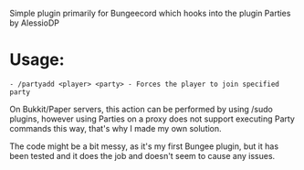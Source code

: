 Simple plugin primarily for Bungeecord which hooks into the plugin Parties by AlessioDP

# Usage:
```
- /partyadd <player> <party> - Forces the player to join specified party
```
  
On Bukkit/Paper servers, this action can be performed by using /sudo plugins,
however using Parties on a proxy does not support executing Party commands this
way, that's why I made my own solution.

The code might be a bit messy, as it's my first Bungee plugin, but it has been tested and
it does the job and doesn't seem to cause any issues.
